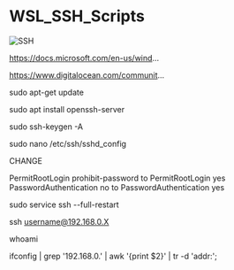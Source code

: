 # WSL_SSH_Scripts

![SSH](https://www.razoyo.com/wp-content/uploads/2018/12/ssh.jpg)

https://docs.microsoft.com/en-us/wind...

https://www.digitalocean.com/communit...

sudo apt-get update

sudo apt install openssh-server

sudo ssh-keygen -A

sudo nano /etc/ssh/sshd_config

CHANGE

PermitRootLogin prohibit-password to PermitRootLogin yes 
PasswordAuthentication no to PasswordAuthentication yes

sudo service ssh --full-restart

ssh username@192.168.0.X

whoami

ifconfig | grep '192.168.0.' | awk '{print $2}' | tr -d 'addr:';

